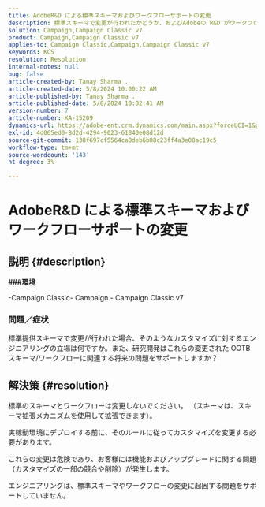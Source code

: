 ```yaml
---
title: AdobeR&D による標準スキーマおよびワークフローサポートの変更
description: 標準スキーマで変更が行われたかどうか、およびAdobeの R&D がワークフローをサポートしているかどうかを説明します。
solution: Campaign,Campaign Classic v7
product: Campaign,Campaign Classic v7
applies-to: Campaign Classic,Campaign,Campaign Classic v7
keywords: KCS
resolution: Resolution
internal-notes: null
bug: false
article-created-by: Tanay Sharma .
article-created-date: 5/8/2024 10:00:22 AM
article-published-by: Tanay Sharma .
article-published-date: 5/8/2024 10:02:41 AM
version-number: 7
article-number: KA-15209
dynamics-url: https://adobe-ent.crm.dynamics.com/main.aspx?forceUCI=1&pagetype=entityrecord&etn=knowledgearticle&id=7efa2ec2-210d-ef11-9f8a-6045bd026dc7
exl-id: 4d065ed0-8d2d-4294-9023-61840e08d12d
source-git-commit: 138f697cf5564ca8deb6b08c23ff4a3e08ac19c5
workflow-type: tm+mt
source-wordcount: '143'
ht-degree: 3%

---
```


# AdobeR&amp;D による標準スキーマおよびワークフローサポートの変更

## 説明 {#description}

<b>

###環境

</b>

-Campaign Classic- Campaign - Campaign Classic v7


### <b>問題／症状</b>

標準提供スキーマで変更が行われた場合、そのようなカスタマイズに対するエンジニアリングの立場は何ですか。また、研究開発はこれらの変更された OOTB スキーマ/ワークフローに関連する将来の問題をサポートしますか？


## 解決策 {#resolution}


標準のスキーマとワークフローは変更しないでください。 （スキーマは、スキーマ拡張メカニズムを使用して拡張できます）。

実稼動環境にデプロイする前に、そのルールに従ってカスタマイズを変更する必要があります。

これらの変更は危険であり、お客様には機能およびアップグレードに関する問題（カスタマイズの一部の競合や削除）が発生します。

エンジニアリングは、標準スキーマやワークフローの変更に起因する問題をサポートしていません。
